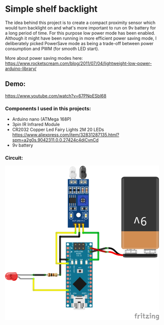 Simple shelf backlight
======================

The idea behind this project is to create a compact proximity sensor which would turn backlight on and what's more important to run on 9v battery for a long period of time. For this purpose low power mode has been enabled. Although it might have been running in more efficient power saving mode, I deliberately picked PowerSave mode as being a trade-off between power consumption and PWM (for smooth LED start).

More about power saving modes here: https://www.rocketscream.com/blog/2011/07/04/lightweight-low-power-arduino-library/

Demo:
-----
https://www.youtube.com/watch?v=67PNpESbl68

### Components I used in this projects:
* Arduino nano (ATMega 168P)
* 3pin IR Infrared Module 
* CR2032 Copper Led Fairy Lights 2M 20 LEDs https://www.aliexpress.com/item/32831287135.html?spm=a2g0s.9042311.0.0.27424c4diCvnCd
* 9v battery

### Circuit:
![Circuit](/img/Simle_LED_proximity.png)
